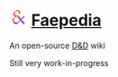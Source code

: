 # <img src="icon.png" height="32" alt="The Faepedia logo" /> [Faepedia](https://doesnotsitproperly.github.io/faepedia/)

An open-source [D&D](https://en.wikipedia.org/wiki/Dungeons_%26_Dragons) wiki

Still very work-in-progress
